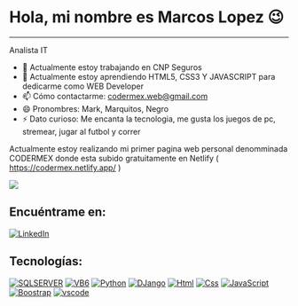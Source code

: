 # Hola, mi nombre es Marcos Lopez 😉
- - -
Analista IT
- 🔭 Actualmente estoy trabajando en CNP Seguros
- 🌱 Actualmente estoy aprendiendo HTML5, CSS3 Y JAVASCRIPT para dedicarme como WEB Developer
- 📫 Cómo contactarme: codermex.web@gmail.com
- 😄 Pronombres: Mark, Marquitos, Negro
- ⚡ Dato curioso: Me encanta la tecnologia, me gusta los juegos de pc, stremear, jugar al futbol y correr

Actualmente estoy realizando mi primer pagina web personal denomminada CODERMEX donde esta subido gratuitamente en Netlify 
( https://codermex.netlify.app/ )
<br>

![](https://img.shields.io/badge/Estado-En%20Proceso-green)
<br>

## Encuéntrame en:
[![LinkedIn](https://img.shields.io/badge/LinkedIn-Marcos_Lopez-0077B5?style=for-the-badge&logo=linkedin&logoColor=white&labelColor=101010)](https://www.linkedin.com/in/marcos-antonio-lopez-561a69221/)
<br>
## Tecnologías:
[![SQLSERVER](https://img.shields.io/badge/SQLSERVER-FFFB00?style=for-the-badge&labelColor=101010)]()
[![VB6](https://img.shields.io/badge/vb6-white?style=for-the-badge&labelColor=000000)]()
[![Python](https://img.shields.io/badge/PYTHON-fddf68?style=for-the-badge&logo=labelColor=101010)]()
[![DJango](https://img.shields.io/badge/DJANGO-green?style=for-the-badge&labelColor=101010)]()
[![Html](https://img.shields.io/badge/HTML-FB6D04?style=for-the-badge&labelColor=101010)]()
[![Css](https://img.shields.io/badge/CSS-0453FB?style=for-the-badge&labelColor=101010)]()
[![JavaScript](https://img.shields.io/badge/JAVASCRIPT-yellow?style=for-the-badge&labelColor=101010)]()
[![Boostrap](https://img.shields.io/badge/BOOSTRAP-8304FB?style=for-the-badge&labelColor=101010)]()
[![vscode](https://img.shields.io/badge/VISUALCODE-098BC7?style=for-the-badge&labelColor=101010)]()

 

 
